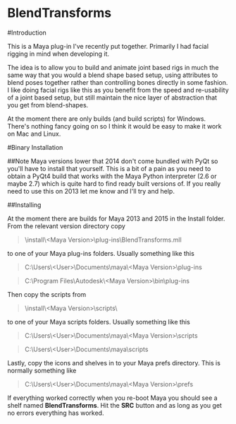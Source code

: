 # BlendTransforms

#Introduction

This is a Maya plug-in I've recently put together. Primarily I had facial rigging in mind when developing it.

The idea is to allow you to build and animate joint based rigs in much the same way that you would a blend shape based setup, using attributes to blend poses together rather than controlling bones directly in some fashion. I like doing facial rigs like this as you benefit from the speed and re-usability of a joint based setup, but still maintain the nice layer of abstraction that you get from blend-shapes.

At the moment there are only builds (and build scripts) for Windows. There's nothing fancy going on so I think it would be easy to make it work on Mac and Linux.

#Binary Installation

##Note
Maya versions lower that 2014 don't come bundled with PyQt so you'll have to install that yourself. This is a bit of a pain as you need to obtain a PyQt4 build that works with the Maya Python interpreter (2.6 or maybe 2.7) which is quite hard to find ready built versions of. If you really need to use this on 2013 let me know and I'll try and help.

##Installing

At the moment there are builds for Maya 2013 and 2015 in the Install folder. From the relevant version directory copy 

> \install\\\<Maya Version\>\plug-ins\BlendTransforms.mll

to one of your Maya plug-ins folders. Usually something like this

> C:\Users\\\<User\>\Documents\maya\\\<Maya Version\>\plug-ins

> C:\Program Files\Autodesk\\\<Maya Version\>\bin\plug-ins

Then copy the scripts from

> \install\\\<Maya Version\>\scripts\

to one of your Maya scripts folders. Usually something like this

> C:\Users\\\<User\>\Documents\maya\\\<Maya Version\>\scripts

> C:\Users\\\<User\>\Documents\maya\scripts

Lastly, copy the icons and shelves in to your Maya prefs directory. This is normally something like

> C:\Users\\\<User\>\Documents\maya\\\<Maya Version\>\prefs

If everything worked correctly when you re-boot Maya you should see a shelf named __BlendTransforms__. Hit the __SRC__ button and as long as you get no errors everything has worked.



